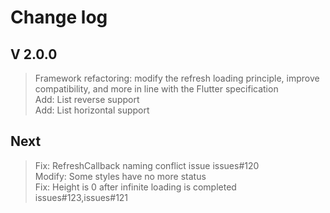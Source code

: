 # Change log

## V 2.0.0
>Framework refactoring: modify the refresh loading principle, improve compatibility, and more in line with the Flutter specification   
>Add: List reverse support   
>Add: List horizontal support   

## Next
>Fix: RefreshCallback naming conflict issue issues#120   
>Modify: Some styles have no more status   
>Fix: Height is 0 after infinite loading is completed issues#123,issues#121   